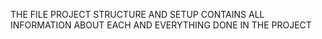 THE FILE PROJECT STRUCTURE AND SETUP CONTAINS ALL INFORMATION ABOUT EACH AND EVERYTHING DONE IN THE PROJECT
